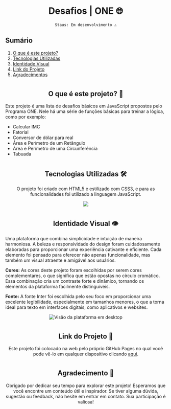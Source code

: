 <div align="center">
 
# Desafios | ONE 🌐

`Staus: Em desenvolvimento ⚠️`

</div>

## Sumário

 1. [O que é este projeto?](#o-que-e-este-projeto)
 2. [Tecnologias Utilizadas](#tecnologias-utilizadas)
 3. [Identidade Visual](#identidade-visual)
 4. [Link do Projeto](#link-do-projeto)
 5. [Agradecimentos](#agradecimentos)

<div id='o-que-e-este-projeto' />

<div align="center">

#
## O que é este projeto? 🚀

</div>

Este projeto é uma lista de desafios básicos em JavaScript propostos pelo Programa ONE. Nele há uma série de funções básicas para treinar a lógica, como por exemplo:

- Calcular IMC
- Fatorial
- Conversor de dólar para real
- Área e Perímetro de um Retângulo
- Área e Perímetro de uma Circunferência
- Tabuada

<div id='tecnologias-utilizadas' />

<div align="center">

#
## Tecnologias Utilizadas 🛠️

O projeto foi criado com HTML5 e estilizado com CSS3, e para as funcionalidades foi utilizado a linguagem JavaScript.


[![](https://skills.thijs.gg/icons?i=html,css,js)](https://skills.thijs.gg)

<div id='identidade-visual' />

</div>

#
## Identidade Visual 👁️

</div>

Uma plataforma que combina simplicidade e intuição de maneira harmoniosa. A beleza e responsividade do design foram cuidadosamente elaboradas para proporcionar uma experiência cativante e eficiente. Cada elemento foi pensado para oferecer não apenas funcionalidade, mas também um visual atraente e amigável aos usuários.

**Cores:** As cores deste projeto foram escolhidas por serem cores complementares, o que significa que estão opostas no círculo cromático. Essa combinação cria um contraste forte e dinâmico, tornando os elementos da plataforma facilmente distinguíveis.

**Fonte:** A fonte Inter foi escolhida pelo seu foco em proporcionar uma excelente legibilidade, especialmente em tamanhos menores, o que a torna ideal para texto em interfaces digitais, como aplicativos e websites.

<div align="center">
 
![Visão da plataforma em desktop](https://github.com/Elociny/desafiosONE3/assets/90219522/10c15a8f-ad61-428b-bff3-ed35128679d2)

<div id='link-do-projeto' />

#
## Link do Projeto 🔗

Este projeto foi colocado na web pelo próprio GitHub Pages no qual você pode vê-lo em qualquer dispositivo clicando [aqui](https://elociny.github.io/desafiosONE3/).

<div id='agradecimentos' />

#
## Agradecimento 🙏

Obrigado por dedicar seu tempo para explorar este projeto! Esperamos que você encontre um conteúdo útil e inspirador. Se tiver alguma dúvida, sugestão ou feedback, não hesite em entrar em contato. Sua participação é valiosa!

</div>
